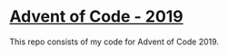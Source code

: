 # [Advent of Code - 2019](https://adventofcode.com/)

This repo consists of my code for Advent of Code 2019.
